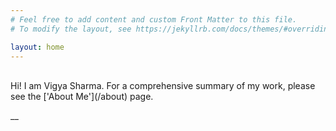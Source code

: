 ```yaml
---
# Feel free to add content and custom Front Matter to this file.
# To modify the layout, see https://jekyllrb.com/docs/themes/#overriding-theme-defaults

layout: home
---
```


<br>
Hi! I am Vigya Sharma. For a comprehensive summary of my work, please see the ['About Me'](/about) page.

__
